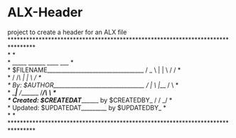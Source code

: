 # ALX-Header
project to create a header for an ALX file 
<br/>
\******************************************************************************** <br/>
\*                                                                              * <br/>
\*                                                   _____  ______    ____  ___ * <br/>
\*    $FILENAME__________________________________   /  _  \ |    |    \   \/  / * <br/>
\*                                                 /  /_\  \|    |     \     /  * <br/>
\*    By: $AUTHOR________________________________ /    |    \    |___  /     \  * <br/>
\*                                                \____|__  /_______ \/___/\  \ * <br/>
\*    Created: $CREATEDAT_________ by $CREATEDBY_         \/        \/      \_/ * <br/>
\*    Updated: $UPDATEDAT_________ by $UPDATEDBY_                               * <br/>
\*                                                                              * <br/>
\******************************************************************************** <br/>
<br/>
